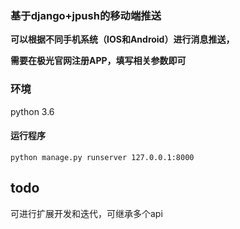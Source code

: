 ### 基于django+jpush的移动端推送

**可以根据不同手机系统（IOS和Android）进行消息推送，**

**需要在极光官网注册APP，填写相关参数即可**

### 环境 ###

python 3.6

#### 运行程序

`python manage.py runserver 127.0.0.1:8000`

## todo ##

可进行扩展开发和迭代，可继承多个api